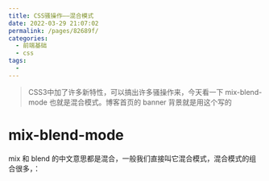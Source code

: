 ```yaml
---
title: CSS骚操作——混合模式
date: 2022-03-29 21:07:02
permalink: /pages/82689f/
categories:
  - 前端基础
  - css
tags:
  - 
---
```


> CSS3中加了许多新特性，可以搞出许多骚操作来，今天看一下 mix-blend-mode 也就是混合模式。博客首页的 banner 背景就是用这个写的

# mix-blend-mode 
mix 和 blend 的中文意思都是混合，一般我们直接叫它混合模式，混合模式的组合很多，：

